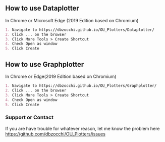 ## How to use Dataplotter

In Chrome or Microsoft Edge (2019 Edition based on Chromium)

```markdown
1. Navigate to https://dbzocchi.github.io/OU_Plotters/Dataplotter/
2. Click ... on the browser
3. Click More Tools > Create Shortcut
4. Check Open as window
5. Click Create
```

## How to use Graphplotter

In Chrome or Edge(2019 Edition based on Chromium)

```markdown
1. Navigate to https://dbzocchi.github.io/OU_Plotters/Graphplotter/
2. Click ... on the browser
3. Click More Tools > Create Shortcut
4. Check Open as window
5. Click Create
```

### Support or Contact

If you are have trouble for whatever reason, let me know the problem here
https://github.com/dbzocchi/OU_Plotters/issues
